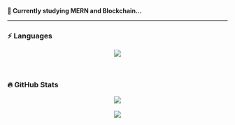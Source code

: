 **🌱 Currently studying MERN and Blockchain...**

<hr>

### :zap: Languages

<p align="center">
  <a href="https://skillicons.dev">
    <img src="https://skillicons.dev/icons?i=js,ts,mongodb,express,react,nodejs,tailwind,py,solidity,mysql,git,postman&perline=6" />
  </a>
</p>

<br>

### :fire: GitHub Stats

<div align="center">
    <div style="">
      <img 
	align="center"
        src="https://github-readme-stats.vercel.app/api/top-langs/?username=dlanx6&theme=tokyonight&hide_border=true&layout=compact"
      />
      <br><br>
      <img 
	align="center"
        src="https://github-readme-stats.vercel.app/api?username=dlanx6&show_icons=true&theme=tokyonight&hide_border=true"
      />
  </div>
</div>
